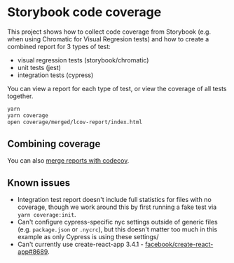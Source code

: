 # Storybook code coverage

This project shows how to collect code coverage from Storybook (e.g. when using Chromatic for Visual Regresion tests) and how to create a combined report for 3 types of test:

- visual regression tests (storybook/chromatic)
- unit tests (jest)
- integration tests (cypress)

You can view a report for each type of test, or view the coverage of all tests together.

```sh
yarn
yarn coverage
open coverage/merged/lcov-report/index.html
```

## Combining coverage

You can also [merge reports with codecov](https://docs.codecov.io/docs/merging-reports).

## Known issues

- Integration test report doesn't include full statistics for files with no coverage, though we work around this by first running a fake test via `yarn coverage:init`.
- Can't configure cypress-specific nyc settings outside of generic files (e.g. `package.json` or `.nycrc`), but this doesn't matter too much in this example as only Cypress is using these settings/
- Can't currently use create-react-app 3.4.1 - [facebook/create-react-app#8689](https://github.com/facebook/create-react-app/issues/8689).

